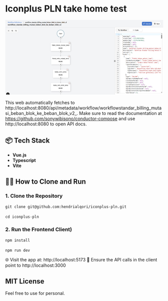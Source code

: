 # Iconplus PLN take home test
![Screenshoot](public/ss.png)

This web automatically fetches to http://localhost:8080/api/metadata/workflow/workflowstandar_billing_mutasi_beban_blok_ke_beban_blok_v2_. Make sure to read the documentation at https://github.com/sonywibisono/conductor-compose and use http://localhost:8080 to open API docs.

## 📦 Tech Stack

- **Vue.js**
- **Typescript**
- **Vite**

## 🧑‍💻 How to Clone and Run

### 1. Clone the Repository

```
git clone git@github.com:hendrialqori/iconplus-pln.git

cd iconplus-pln
```

### 2. Run the Frontend  Client)

```
npm install

npm run dev
```

🌐 Visit the app at: http://localhost:5173
🔗 Ensure the API calls in the client point to http://localhost:3000

## MIT License
Feel free to use for personal.
